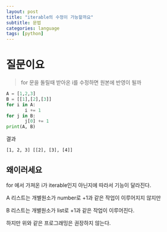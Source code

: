 ```yaml
---
layout: post
title: "iterable의 수정이 가능할까요"
subtitle: 문법
categories: language
tags: [python]
---
```


# 질문이요

> for 문을 돌릴때 받아온 i를 수정하면 원본에 반영이 될까

```python
A = [1,2,3]
B = [[1],[2],[3]]
for i in A:
       i += 1
for j in B:
       j[0] += 1
print(A, B)
```
결과
```
[1, 2, 3] [[2], [3], [4]]
```

## 왜이러세요
for 에서 가져온 i가 iterable인지 아닌지에 따라서 기능이 달라진다.

A 리스트는 개별원소가 number로 +1과 같은 작업이 이루어지지 않지만

B 리스트는 개별원소가 list로 +1과 같은 작업이 이루어진다.

하지만 위와 같은 프로그래밍은 권장하지 않는다.